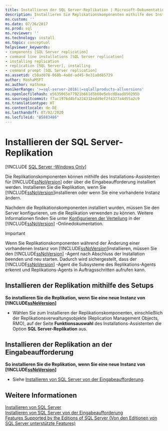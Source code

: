 ```yaml
---
title: Installieren der SQL Server-Replikation | Microsoft-Dokumentation
description: Installieren Sie Replikationskomponenten mithilfe des Installations-Assistenten für SQL Server oder in einem Eingabeaufforderungsfenster.
ms.custom: ''
ms.date: 07/26/2017
ms.prod: sql
ms.reviewer: ''
ms.technology: install
ms.topic: conceptual
helpviewer_keywords:
- components [SQL Server replication]
- command line installations [SQL Server replication]
- installing replication
- replication [SQL Server], installing
- command prompt [SQL Server replication]
ms.assetid: c50ad078-060b-4a8d-ad45-9e31a8d85729
author: MashaMSFT
ms.author: mathoma
monikerRange: '>=sql-server-2016||=sqlallproducts-allversions'
ms.openlocfilehash: e5635065e77921b661d5b60e5ebcd0aad850295b
ms.sourcegitcommit: f7ac1976d4bfa224332edd9ef2f4377a4d55a2c9
ms.translationtype: HT
ms.contentlocale: de-DE
ms.lasthandoff: 07/02/2020
ms.locfileid: "85883486"
---
```

# <a name="install-sql-server-replication"></a>Installieren der SQL Server-Replikation

[!INCLUDE [SQL Server -Windows Only](../../includes/applies-to-version/sql-windows-only.md)]

Die Replikationskomponenten können mithilfe des Installations-Assistenten für [!INCLUDE[ssNoVersion](../../includes/ssnoversion-md.md)] oder über die Eingabeaufforderung installiert werden. Installieren Sie die Replikation, wenn Sie [!INCLUDE[ssNoVersion](../../includes/ssnoversion-md.md)]installieren oder wenn Sie eine vorhandene Instanz ändern.  
  
Nachdem die Replikationskomponenten installiert wurden, müssen Sie den Server konfigurieren, um die Replikation verwenden zu können. Weitere Informationen finden Sie unter [Konfigurieren der Verteilung](../../relational-databases/replication/configure-distribution.md) in der [!INCLUDE[ssNoVersion](../../includes/ssnoversion-md.md)] -Onlinedokumentation.  
  
>[!IMPORTANT]  
>Wenn Sie Replikationskomponenten während der Änderung einer vorhandenen Instanz von [!INCLUDE[ssNoVersion](../../includes/ssnoversion-md.md)]installieren, müssen Sie den [!INCLUDE[ssNoVersion](../../includes/ssnoversion-md.md)] -Agent nach Abschluss der Installation beenden und neu starten. Dadurch wird sichergestellt, dass der [!INCLUDE[ssNoVersion](../../includes/ssnoversion-md.md)] -Agent die Subsysteme des Replikations-Agents erkennt und Replikations-Agents in Auftragsschritten aufrufen kann.  
  
## <a name="installing-replication-by-using-setup"></a>Installieren der Replikation mithilfe des Setups  
**So installieren Sie die Replikation, wenn Sie eine neue Instanz von [!INCLUDE[ssNoVersion](../../includes/ssnoversion-md.md)]**  
  
- Wählen Sie zum Installieren der Replikationskomponenten, einschließlich der Replikationsverwaltungsobjekte (Replication Management Objects, RMO), auf der Seite **Funktionsauswahl** des Installations-Assistenten die Option **SQL Server-Replikation** aus.  
  
## <a name="installing-replication-from-the-command-prompt"></a>Installieren der Replikation an der Eingabeaufforderung  
 **So installieren Sie die Replikation, wenn Sie eine neue Instanz von [!INCLUDE[ssNoVersion](../../includes/ssnoversion-md.md)]**  
  
- Siehe [Installieren von SQL Server von der Eingabeaufforderung](../../database-engine/install-windows/install-sql-server-2016-from-the-command-prompt.md).  
  
## <a name="see-also"></a>Weitere Informationen  
 [Installieren von SQL Server](../../database-engine/install-windows/install-sql-server.md)   
 [Installieren von SQL Server von der Eingabeaufforderung](../../database-engine/install-windows/install-sql-server-2016-from-the-command-prompt.md)   
 [Features Supported by the Editions of SQL Server (Von den Editionen von SQL Server unterstützte Features)](../../sql-server/editions-and-components-of-sql-server-2017.md)  
  
  
